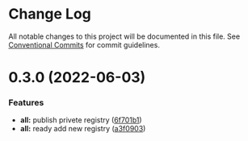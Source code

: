 # Change Log

All notable changes to this project will be documented in this file.
See [Conventional Commits](https://conventionalcommits.org) for commit guidelines.

# 0.3.0 (2022-06-03)


### Features

* **all:** publish privete registry ([6f701b1](https://gitee.com/cq_maixun_network/repo/commits/6f701b170233e9a32c503c9874b92a6be11e5478))
* **all:** ready add new registry ([a3f0903](https://gitee.com/cq_maixun_network/repo/commits/a3f090371478404297ddc8287f378f52c31e3d76))
